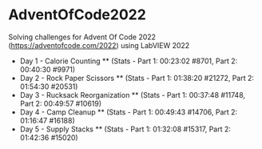 # AdventOfCode2022
Solving challenges for Advent Of Code 2022 (https://adventofcode.com/2022) using LabVIEW 2022

* Day 1 - Calorie Counting ** (Stats - Part 1: 00:23:02 #8701, Part 2: 00:40:30 #9971)
* Day 2 - Rock Paper Scissors ** (Stats - Part 1: 01:38:20 #21272, Part 2: 01:54:30 #20531)
* Day 3 - Rucksack Reorganization ** (Stats - Part 1: 00:37:48 #11748, Part 2: 00:49:57 #10619)
* Day 4 - Camp Cleanup ** (Stats - Part 1: 00:49:43  #14706, Part 2: 01:16:47  #16188)
* Day 5 - Supply Stacks ** (Stats - Part 1: 01:32:08  #15317, Part 2: 01:42:36  #15020)